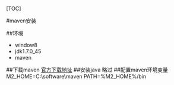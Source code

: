 [TOC]

#maven安装

##环境

- window8
- jdk1.7.0_45
- maven

##下载maven
[官方下载地址](https://maven.apache.org/download.cgi)
##安装java
略过
##配置maven环境变量
M2_HOME=C:\software\maven
PATH=%M2_HOME%/bin